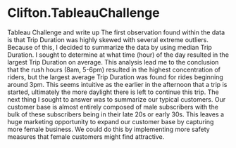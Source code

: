 # Clifton.TableauChallenge
Tableau Challenge and write up
The first observation found within the data is that Trip Duration was highly skewed with several extreme outliers. Because of this, I decided to summarize the data by using median Trip Duration. I sought to determine at what time (hour) of the day resulted in the largest Trip Duration on average. This analysis lead me to the conclusion that the rush hours (8am, 5-6pm) resulted in the highest concentration of riders, but the largest average Trip Duration was found for rides beginning around 3pm. This seems intuitive as the earlier in the afternoon that a trip is started, ultimately the more daylight there is left to continue this trip. The next thing I sought to answer was to summarize our typical customers. Our customer base is almost entirely composed of male subscribers with the bulk of these subscribers being in their late 20s or early 30s. This leaves a huge marketing opportunity to expand our customer base by capturing more female business. We could do this by implementing more safety measures that female customers might find attractive.
